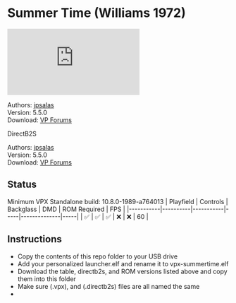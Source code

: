 # Summer Time (Williams 1972) 

![Table Preview](https://www.vpforums.org/index.php?app=downloads&showfile=18650#)

Authors: [jpsalas](https://www.vpforums.org/index.php?s=543a5ca562cc33a89debe8ace8834f1e&showuser=277)  
Version: 5.5.0  
Download: [VP Forums](https://www.vpforums.org/index.php?app=downloads&showfile=18650)

DirectB2S

Authors: [jpsalas](https://www.vpforums.org/index.php?s=543a5ca562cc33a89debe8ace8834f1e&showuser=277)   
Version: 5.5.0  
Download: [VP Forums](https://www.vpforums.org/index.php?app=downloads&showfile=18650)


## Status 

Minimum VPX Standalone build: 10.8.0-1989-a764013
| Playfield | Controls | Backglass | DMD | ROM Required | FPS | 
|-----------|----------|-----------|-----|--------------|-----|
| :white_check_mark: | :white_check_mark: | :white_check_mark: | :x: | :x: | 60 |

## Instructions

- Copy the contents of this repo folder to your USB drive
- Add your personalized launcher.elf and rename it to vpx-summertime.elf
- Download the table, directb2s, and ROM versions listed above and copy them into this folder
- Make sure (.vpx), and (.directb2s) files are all named the same
-
